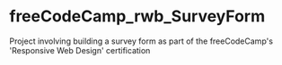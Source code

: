 # freeCodeCamp_rwb_SurveyForm
Project involving building a survey form as part of the freeCodeCamp's 'Responsive Web Design' certification
